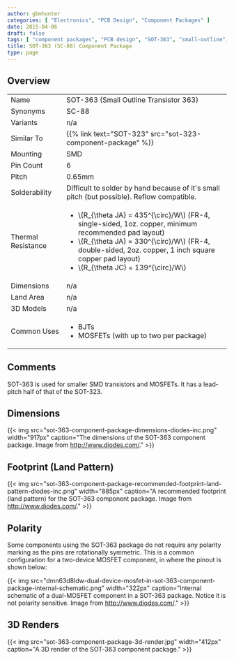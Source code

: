 ```yaml
---
author: gbmhunter
categories: [ "Electronics", "PCB Design", "Component Packages" ]
date: 2015-04-06
draft: false
tags: [ "component packages", "PCB design", "SOT-363", "small-outline", "transistor" ]
title: SOT-363 (SC-88) Component Package
type: page
---
```


## Overview

<table><tbody ><tr >
<td >Name
</td>
<td >SOT-363 (Small Outline Transistor 363)
</td></tr><tr >
<td >Synonyms
</td>
<td >SC-88
</td></tr><tr >
<td >Variants
</td>
<td >n/a
</td>
</tr>
<tr>
<td>Similar To</td>
<td>{{% link text="SOT-323" src="sot-323-component-package" %}}</td>
</tr>
<tr >
<td >Mounting
</td>
<td >SMD
</td></tr><tr >
<td >Pin Count
</td>
<td >6
</td></tr><tr >
<td >Pitch
</td>
<td >0.65mm
</td></tr><tr >
<td >Solderability
</td>
<td >Difficult to solder by hand because of it's small pitch (but possible). Reflow compatible.
</td></tr><tr >
<td >Thermal Resistance
</td>
<td >
<ul>
<li>\(R_{\theta JA} = 435^{\circ}/W\) (FR-4, single-sided, 1oz. copper, minimum recommended pad layout)</li>

<li>\(R_{\theta JA} = 330^{\circ}/W\) (FR-4, double-sided, 2oz. copper, 1 inch square copper pad layout)</li>

<li>\(R_{\theta JC} = 139^{\circ}/W\)</li>
</ul>
</td></tr><tr >
<td >Dimensions
</td>
<td >n/a
</td></tr><tr >
<td >Land Area
</td>
<td >n/a
</td></tr><tr >
<td >3D Models
</td>
<td >n/a
</td></tr><tr >
<td >Common Uses
</td>
<td >
<ul>
<li>BJTs</li>
<li>MOSFETs (with up to two per package)</li>
</ul>
</td></tr></tbody></table>

## Comments

SOT-363 is used for smaller SMD transistors and MOSFETs. It has a lead-pitch half of that of the SOT-323.

## Dimensions

{{< img src="sot-363-component-package-dimensions-diodes-inc.png" width="917px" caption="The dimensions of the SOT-363 component package. Image from http://www.diodes.com/."  >}}

## Footprint (Land Pattern)

{{< img src="sot-363-component-package-recommended-footprint-land-pattern-diodes-inc.png" width="885px" caption="A recommended footprint (land pattern) for the SOT-363 component package. Image from http://www.diodes.com/."  >}}

## Polarity

Some components using the SOT-363 package do not require any polarity marking as the pins are rotationally symmetric. This is a common configuration for a two-device MOSFET component, in where the pinout is shown below:

{{< img src="dmn63d8ldw-dual-device-mosfet-in-sot-363-component-package-internal-schematic.png" width="322px" caption="Internal schematic of a dual-MOSFET component in a SOT-363 package. Notice it is not polarity sensitive. Image from http://www.diodes.com/."  >}}

## 3D Renders

{{< img src="sot-363-component-package-3d-render.jpg" width="412px" caption="A 3D render of the SOT-363 component package."  >}}
